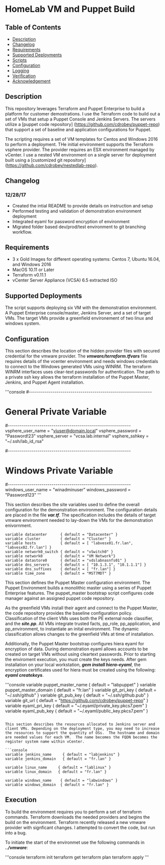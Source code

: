 # HomeLab VM and Puppet Build

## Table of Contents

* [Description](#description)
* [Changelog](#changelog)
* [Requirements](#requirements)
* [Supported Deployments](#supported-deployments)
* [Scripts](#scripts)
* [Configuration](#configuration)
* [Logging](#logging)
* [Verification](#verification)
* [Acknowledgement](#acknowledgement)

## Description

This repository leverages Terraform and Puppet Enterprise to build a platform for customer demostrations.  I use the Terraform code to build out a set of VMs that setup a Puppet Console and Jenkins Servers.  The servers utilize a [puppet code repository] (https://github.com/cdrobey/puppet-repo) that support a set of baseline and application configurations for Puppet.

The scripting requires a set of VM templates for Centos and Windows 2016 to perform a deployment.  THe initial environment supports the Terraform vsphere provider.  The provider requires an ESX environment managed by vCenter.  I use a nested VM environment on a single server for deployment built using a [customized git repository] (https://github.com/cdrobey/nestedlab-repo).


## Changelog

### **12/28/17**

* Created the intial README to provide details on instruction and setup
* Performed testing and validation of demonstration environment deployment
* Integrated eyaml for password encryption of environment
* Migrated folder based dev/prod/test environment to git branching workflow.

## Requirements

* 3 x Gold Images for different operating systems: Centos 7, Ubuntu 16.04, and Windows 2016
* MacOS 10.11 or Later
* Terraform v0.11.1
* vCenter Server Appliance (VCSA) 6.5 extracted ISO

## Supported Deployments

The script supports deploying six VM with the demonstration environment.  A Puppet Enterprise console/master, Jenkins Server, and a set of target VMs.  The target VMs  provide a greenfield environement of two linux and windows system.

## Configuration

This section describes the location of the hidden provider files with secured credential for the vmware provider.  The ***vmware/terraform.tfvars*** file requires details of the vcenter environment and needs windows credentials to connect to the Windows generated VMs using WINRM.  The terraform WINRM interfaces uses clear-text passwords for authentication.  The path to a private ssh key allows the terraform installation of the Puppet Master, Jenkins, and Puppet Agent installation.

'''console
#--------------------------------------------------------------
# General Private Variable
#--------------------------------------------------------------
vsphere_user_name = "viuser@domain.local"
vsphere_password  = "Password!23"
vsphere_server    = "vcsa.lab.internal"
vsphere_sshkey    = "~/.ssh/lab_id_rsa"

#--------------------------------------------------------------
# Windows Private Variable
#--------------------------------------------------------------
windows_user_name = "winadminuser"
windows_password  = "Password123"
'''

This section describes the site variables used to define the overall configuration for the demonstration environment.  The configuration details are placed in the file ***var.tf***.  The specification includes the details of target vmware environment needed to lay-down the VMs for the demonstration enivornment.

```console
variable datacenter      { default = "Datacenter" }
variable cluster         { default = "Cluster" }
variable hosts           { default = [ "labvesx01.fr.lan", "labvesx02.fr.lan"] }
variable network0_switch { default = "vSwitch0" }
variable network0        { default = "VM Network"}
variable datastore0      { default = "vdslabnasnfs01" }
variable dns_servers     { default = [ "10.1.3.1", "10.1.1.1"] }
variable dns_suffixes    { default = [ "fr.lan"] }
variable time_zone       { default = "MST7MDT" }
```

This section defines the Puppet Master configuration environment.  The Puppet Environment builds a monolithic master using a series of Puppet Enterprise features.  The puppet_master bootstrap script configures code manager against an assigned puppet code repository.

As the greenfield VMs install their agent and connect to the Puppet Master, the code repository provides the baseline configuration policy.  Classification of the client VMs uses both the PE external node classifier, and the ***site.pp***.  All VMs integrate trusted facts, pp_role, pp_application, and pp_environment, to instantiate an inital environment.  The dynamic classification allows changes to the greenfield VMs at time of installation.

Additionally, the Puppet Master bootstrap configures hiera eyaml for encryption of data.  During demonstration eyaml allows accounts to be created on target VMs without using cleartext passwords.  Prior to starting the enviroment execution, you must create the keys needs.  After gem installation on your local workstation, ***gem install hiera-eyaml***, the encryption certificates used for hiera must be created using the following:  ***eyaml createkeys***.

'''console
variable puppet_master_name       { default = "labpuppet" }
variable puppet_master_domain     { default = "fr.lan" }
variable git_pri_key              { default = "~/.ssh/github" }
variable git_pub_key              { default = "~/.ssh/github.pub" }
variable git_url                  { default = "https://github.com/cdrobey/puppet-repo" }
variable eyaml_pri_key            { default = "~/.eyaml/private_key.pkcs7.pem" }
variable eyaml_pub_key            { default = "~/.eyaml/public_key.pkcs7.pem" }
```

This section describes the resources allocated to Jenkins server and client VMs. Depending on the deployment type, you may need to increase the resources to support the quantity of OSs.  The hostname and domain are needed values for each VM.  The name becomes the FQDN becomes the register system name within vCenter.

```console
variable jenkins_name     { default = "labjenkins" }
variable jenkins_domain   { default = "fr.lan" }

variable linux_name     { default = "lablinux" }
variable linux_domain   { default = "fr.lan" }

variable windows_name    { default = "labwindows" }
variable windows_domain  { default = "fr.lan" }
```

## Execution

To build the environment requires you to perform a set of terraform commands.  Terraform downloads the needed providers and begins the build on the environment.  Terraform recently released a new vmware provider with signficant changes.  I attempted to convert the code, but run into a bug.

To initiate the start of the environmet use the following commands in ***../vmware***:

'''console
terraform init
terraform get
terraform plan
terraform apply
'''